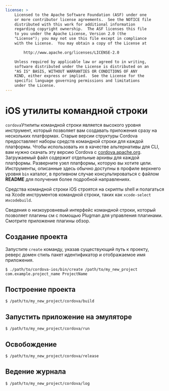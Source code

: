 ```yaml
---
license: >
    Licensed to the Apache Software Foundation (ASF) under one
    or more contributor license agreements.  See the NOTICE file
    distributed with this work for additional information
    regarding copyright ownership.  The ASF licenses this file
    to you under the Apache License, Version 2.0 (the
    "License"); you may not use this file except in compliance
    with the License.  You may obtain a copy of the License at

        http://www.apache.org/licenses/LICENSE-2.0

    Unless required by applicable law or agreed to in writing,
    software distributed under the License is distributed on an
    "AS IS" BASIS, WITHOUT WARRANTIES OR CONDITIONS OF ANY
    KIND, either express or implied.  See the License for the
    specific language governing permissions and limitations
    under the License.
---
```


# iOS утилиты командной строки

`cordova`Утилиты командной строки является высокого уровня инструмент, который позволяет вам создавать приложения сразу на нескольких платформах. Старые версии структуры Cordova предоставляет наборы средств командной строки для каждой платформы. Чтобы использовать их в качестве альтернативы для CLI, вам нужно скачать эту версию Cordova с [cordova.apache.org][1]. Загружаемый файл содержит отдельные архивы для каждой платформы. Разверните узел платформы, которую вы хотите цели. Инструменты, описанные здесь обычно доступны в профиле верхнего уровня `bin` каталог, в противном случае консультироваться с файлом **README** для получения более подробной направлениях.

 [1]: http://cordova.apache.org

Средства командной строки iOS строятся на скрипты shell и полагаться на Xcode инструментов командной строки, таких как `xcode-select` и`xcodebuild`.

Сведения о низкоуровневый интерфейс командной строки, который позволяет плагины см с помощью Plugman для управления плагинами. Смотрите приложение плагины обзор.

## Создание проекта

Запустите `create` команду, указав существующий путь к проекту, реверс домен стиль пакет идентификатор и отображаемое имя приложения.

    $ ./path/to/cordova-ios/bin/create /path/to/my_new_project com.example.project_name ProjectName
    

## Построение проекта

    $ /path/to/my_new_project/cordova/build
    

## Запустить приложение на эмуляторе

    $ /path/to/my_new_project/cordova/run
    

## Освобождение

    $ /path/to/my_new_project/cordova/release
    

## Ведение журнала

    $ /path/to/my_new_project/cordova/log